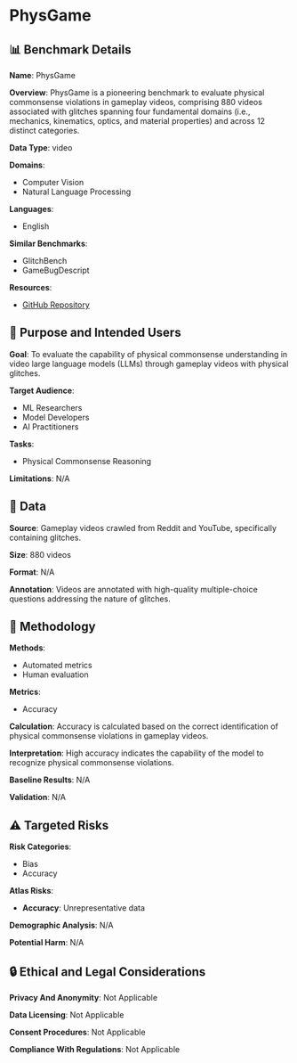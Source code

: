 # PhysGame

## 📊 Benchmark Details

**Name**: PhysGame

**Overview**: PhysGame is a pioneering benchmark to evaluate physical commonsense violations in gameplay videos, comprising 880 videos associated with glitches spanning four fundamental domains (i.e., mechanics, kinematics, optics, and material properties) and across 12 distinct categories.

**Data Type**: video

**Domains**:
- Computer Vision
- Natural Language Processing

**Languages**:
- English

**Similar Benchmarks**:
- GlitchBench
- GameBugDescript

**Resources**:
- [GitHub Repository](https://github.com/PhysGame/PhysGame)

## 🎯 Purpose and Intended Users

**Goal**: To evaluate the capability of physical commonsense understanding in video large language models (LLMs) through gameplay videos with physical glitches.

**Target Audience**:
- ML Researchers
- Model Developers
- AI Practitioners

**Tasks**:
- Physical Commonsense Reasoning

**Limitations**: N/A

## 💾 Data

**Source**: Gameplay videos crawled from Reddit and YouTube, specifically containing glitches.

**Size**: 880 videos

**Format**: N/A

**Annotation**: Videos are annotated with high-quality multiple-choice questions addressing the nature of glitches.

## 🔬 Methodology

**Methods**:
- Automated metrics
- Human evaluation

**Metrics**:
- Accuracy

**Calculation**: Accuracy is calculated based on the correct identification of physical commonsense violations in gameplay videos.

**Interpretation**: High accuracy indicates the capability of the model to recognize physical commonsense violations.

**Baseline Results**: N/A

**Validation**: N/A

## ⚠️ Targeted Risks

**Risk Categories**:
- Bias
- Accuracy

**Atlas Risks**:
- **Accuracy**: Unrepresentative data

**Demographic Analysis**: N/A

**Potential Harm**: N/A

## 🔒 Ethical and Legal Considerations

**Privacy And Anonymity**: Not Applicable

**Data Licensing**: Not Applicable

**Consent Procedures**: Not Applicable

**Compliance With Regulations**: Not Applicable

